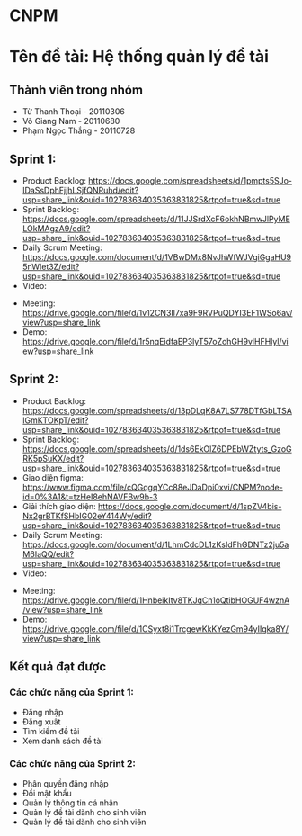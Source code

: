 # CNPM
# Tên đề tài: Hệ thống quản lý đề tài
## Thành viên trong nhóm
- Từ Thanh Thoại - 20110306
- Võ Giang Nam - 20110680
- Phạm Ngọc Thắng - 20110728
## Sprint 1:
- Product Backlog: https://docs.google.com/spreadsheets/d/1pmpts5SJo-lDaSsDphFjjhLSjfQNRuhd/edit?usp=share_link&ouid=102783634035363831825&rtpof=true&sd=true
- Sprint Backlog: https://docs.google.com/spreadsheets/d/11JJSrdXcF6okhNBmwJlPyMELOkMAgzA9/edit?usp=share_link&ouid=102783634035363831825&rtpof=true&sd=true
- Daily Scrum Meeting: https://docs.google.com/document/d/1VBwDMx8NvJhWfWJVgiGgaHU95nWIet3Z/edit?usp=share_link&ouid=102783634035363831825&rtpof=true&sd=true
- Video:
+ Meeting: https://drive.google.com/file/d/1v12CN3Il7xa9F9RVPuQDYI3EF1WSo6av/view?usp=share_link
+ Demo: https://drive.google.com/file/d/1r5nqEidfaEP3lyT57oZohGH9vlHFHlyl/view?usp=share_link
## Sprint 2:
- Product Backlog: https://docs.google.com/spreadsheets/d/13pDLqK8A7LS778DTfGbLTSAlGmKTOKpT/edit?usp=share_link&ouid=102783634035363831825&rtpof=true&sd=true
- Sprint Backlog: https://docs.google.com/spreadsheets/d/1ds6EkOlZ6DPEbWZtyts_GzoGRK5pSuKX/edit?usp=share_link&ouid=102783634035363831825&rtpof=true&sd=true
- Giao diện figma: https://www.figma.com/file/cQGqgqYCc88eJDaDpi0xvi/CNPM?node-id=0%3A1&t=tzHeI8ehNAVFBw9b-3
- Giải thích giao diện: https://docs.google.com/document/d/1spZV4bis-Nx2grBTKfSHbIG02eY414Wy/edit?usp=share_link&ouid=102783634035363831825&rtpof=true&sd=true
- Daily Scrum Meeting: https://docs.google.com/document/d/1LhmCdcDL1zKsIdFhGDNTz2ju5aM6IaQQ/edit?usp=share_link&ouid=102783634035363831825&rtpof=true&sd=true
- Video:
+ Meeting: https://drive.google.com/file/d/1HnbeikItv8TKJqCn1oQtibHOGUF4wznA/view?usp=share_link
+ Demo: https://drive.google.com/file/d/1CSyxt8i1TrcgewKkKYezGm94yIIgka8Y/view?usp=share_link
## Kết quả đạt được
### Các chức năng của Sprint 1:
- Đăng nhập
- Đăng xuât
- Tìm kiếm đề tài
- Xem danh sách đề tài
### Các chức năng của Sprint 2:
- Phân quyền đăng nhập
- Đổi mật khẩu
- Quản lý thông tin cá nhân
- Quản lý đề tài dành cho sinh viên
- Quản lý đề tài dành cho sinh viên
